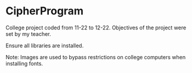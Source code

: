 # CipherProgram
College project coded from 11-22 to 12-22.
Objectives of the project were set by my teacher.

Ensure all libraries are installed.

Note: Images are used to bypass restrictions on college computers when installing fonts.

